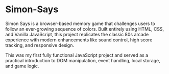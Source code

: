 # Simon-Says

Simon Says is a browser-based memory game that challenges users to follow an ever-growing sequence of colors. Built entirely using HTML, CSS, and Vanilla JavaScript, this project replicates the classic 80s arcade experience with modern enhancements like sound control, high score tracking, and responsive design.

This was my first fully functional JavaScript project and served as a practical introduction to DOM manipulation, event handling, local storage, and game logic.
